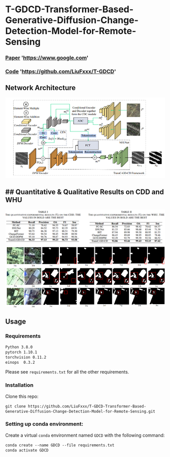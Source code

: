 # T-GDCD-Transformer-Based-Generative-Diffusion-Change-Detection-Model-for-Remote-Sensing

### [Paper](https://www.google.com) 'https://www.google.com'
### [Code](https://github.com/LiuFxxx/T-GDCD) 'https://github.com/LiuFxxx/T-GDCD'
## Network Architecture
![输入图片说明](photos/4.png)
##  ## Quantitative & Qualitative Results on CDD and WHU
![输入图片说明](photos/5.png)
![输入图片说明](photos/2.png)
##  Usage
### Requirements
```
Python 3.8.0
pytorch 1.10.1
torchvision 0.11.2
einops  0.3.2
```
Please see ```requirements.txt``` for all the other requirements.
### Installation
Clone this repo:
```
git clone https://github.com/LiuFxxx/T-GDCD-Transformer-Based-Generative-Diffusion-Change-Detection-Model-for-Remote-Sensing.git
```
### Setting up conda environment:
Create a virtual ```conda``` environment named ```GDCD``` with the following command:
```
conda create --name GDCD --file requirements.txt
conda activate GDCD
```

